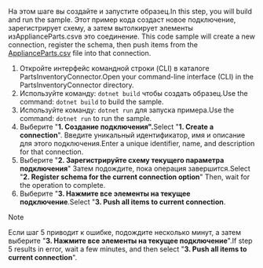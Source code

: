<!-- markdownlint-disable MD002 MD025 MD041 -->

<span data-ttu-id="3a5af-101">На этом шаге вы создайте и запустите образец.</span><span class="sxs-lookup"><span data-stu-id="3a5af-101">In this step, you will build and run the sample.</span></span> <span data-ttu-id="3a5af-102">Этот пример кода создаст новое подключение, зарегистрирует схему, а затем вытолкирует элементы изApplianceParts.csvв это соединение. [](https://github.com/microsoftgraph/msgraph-search-connector-sample/blob/master/ApplianceParts.csv)</span><span class="sxs-lookup"><span data-stu-id="3a5af-102">This code sample will create a new connection, register the schema, then push items from the [ApplianceParts.csv](https://github.com/microsoftgraph/msgraph-search-connector-sample/blob/master/ApplianceParts.csv) file into that connection.</span></span>

1. <span data-ttu-id="3a5af-103">Откройте интерфейс командной строки (CLI) в каталоге PartsInventoryConnector.</span><span class="sxs-lookup"><span data-stu-id="3a5af-103">Open your command-line interface (CLI) in the PartsInventoryConnector directory.</span></span>
2. <span data-ttu-id="3a5af-104">Используйте команду: `dotnet build` чтобы создать образец.</span><span class="sxs-lookup"><span data-stu-id="3a5af-104">Use the command: `dotnet build` to build the sample.</span></span>
3. <span data-ttu-id="3a5af-105">Используйте команду: `dotnet run` для запуска примера.</span><span class="sxs-lookup"><span data-stu-id="3a5af-105">Use the command: `dotnet run` to run the sample.</span></span>
4. <span data-ttu-id="3a5af-106">Выберите "**1. Создание подключения".**</span><span class="sxs-lookup"><span data-stu-id="3a5af-106">Select "**1. Create a connection**".</span></span> <span data-ttu-id="3a5af-107">Введите уникальный идентификатор, имя и описание для этого подключения.</span><span class="sxs-lookup"><span data-stu-id="3a5af-107">Enter a unique identifier, name, and description for that connection.</span></span>
5. <span data-ttu-id="3a5af-108">Выберите "**2. Зарегистрируйте схему текущего параметра подключения**" Затем подождите, пока операция завершится.</span><span class="sxs-lookup"><span data-stu-id="3a5af-108">Select "**2. Register schema for the current connection option**" Then, wait for the operation to complete.</span></span>
6. <span data-ttu-id="3a5af-109">Выберите "**3. Нажмите все элементы на текущее подключение**.</span><span class="sxs-lookup"><span data-stu-id="3a5af-109">Select "**3. Push all items to current connection**.</span></span>

  > [!NOTE]
  > <span data-ttu-id="3a5af-110">Если шаг 5 приводит к ошибке, подождите несколько минут, а затем выберите "**3. Нажмите все элементы на текущее подключение**".</span><span class="sxs-lookup"><span data-stu-id="3a5af-110">If step 5 results in error, wait a few minutes, and then select "**3. Push all items to current connection**".</span></span>
